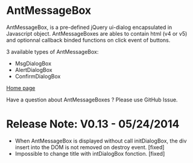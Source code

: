 AntMessageBox
=============

AntMessageBox, is a pre-defined jQuery ui-dialog encapsulated in Javascript object. AntMessageBoxes are ables to contain html (v4 or v5) and optionnal callback binded functions on click event of buttons.

3 available types of AntMessageBox:
- MsgDialogBox
- AlertDialogBox 
- ConfirmDialogBox

<a href="http://antproduction.free.fr/AntMessageBox" target="_blank">Home page</a>

Have a question about AntMessageBoxes ? Please use GitHub Issue. 

Release Note: V0.13 - 05/24/2014
=============
- When AntMessageBox is displayed without call initDialogBox, the div insert into the DOM is not removed on destroy event. [fixed]
- Impossible to change title with intDialogBox fonction. [fixed]

